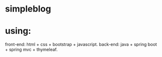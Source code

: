 # simpleblog
# using:
front-end: html + css + bootstrap + javascript.
back-end: java + spring boot + spring mvc + thymeleaf.
